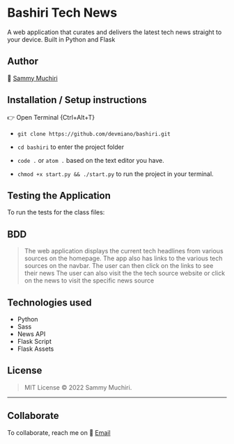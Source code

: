# Bashiri Tech News

A web application that curates and delivers the latest tech news straight to your device. Built in Python and Flask

## Author

:link: [Sammy Muchiri](https://github.com/devmiano)

## Installation / Setup instructions

:point_right: Open Terminal {Ctrl+Alt+T}

- `git clone https://github.com/devmiano/bashiri.git`

- `cd bashiri` to enter the project folder

- `code .` or `atom .` based on the text editor you have.

- `chmod +x start.py && ./start.py` to run the project in your terminal.

## Testing the Application

To run the tests for the class files:

## BDD

> The web application displays the current tech headlines from various sources on the homepage.
> The app also has links to the various tech sources on the navbar.
> The user can then click on the links to see their news
> The user can also visit the the tech source website or click on the news to visit the specific news source

## Technologies used

- Python
- Sass
- News API
- Flask Script
- Flask Assets

## License

> MIT License :copyright: 2022 Sammy Muchiri.

---

## Collaborate

To collaborate, reach me on :email: [Email](devmiano@gmail.com)
